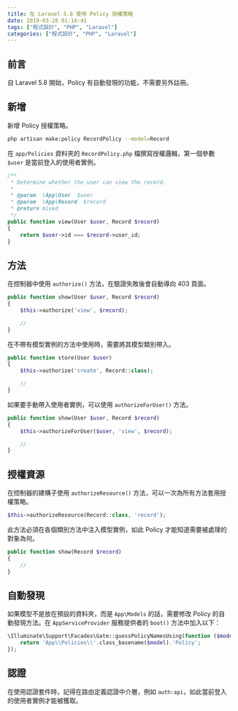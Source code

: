 ```yaml
---
title: 在 Laravel 5.8 使用 Policy 授權策略
date: 2019-03-28 01:14:41
tags: ["程式設計", "PHP", "Laravel"]
categories: ["程式設計", "PHP", "Laravel"]
---
```


## 前言

自 Laravel 5.8 開始，Policy 有自動發現的功能，不需要另外註冊。

## 新增

新增 Policy 授權策略。

```BASH
php artisan make:policy RecordPolicy --model=Record
```

在 `app/Policies` 資料夾的 `RecordPolicy.php` 檔撰寫授權邏輯，第一個參數 `$user` 是當前登入的使用者實例。

```PHP
/**
 * Determine whether the user can view the record.
 *
 * @param  \App\User  $user
 * @param  \App\Record  $record
 * @return mixed
 */
public function view(User $user, Record $record)
{
    return $user->id === $record->user_id;
}
```

## 方法

在控制器中使用 `authorize()` 方法，在驗證失敗後會自動導向 403 頁面。

```PHP
public function show(User $user, Record $record)
{
    $this->authorize('view', $record);

    //
}
```

在不帶有模型實例的方法中使用時，需要將其模型類別帶入。

```PHP
public function store(User $user)
{
    $this->authorize('create', Record::class);

    //
}
```

如果要手動帶入使用者實例，可以使用 `authorizeForUser()` 方法。

```PHP
public function show(User $user, Record $record)
{
    $this->authorizeForUser($user, 'view', $record);

    //
}
```

## 授權資源

在控制器的建構子使用 `authorizeResource()` 方法，可以一次為所有方法套用授權策略。

```PHP
$this->authorizeResource(Record::class, 'record');
```

此方法必須在各個類別方法中注入模型實例，如此 Policy 才能知道需要被處理的對象為何。

```PHP
public function show(Record $record)
{
    //
}
```

## 自動發現

如果模型不是放在預設的資料夾，而是 `App\Models` 的話，需要修改 Policy 的自動發現方法。在 `AppServiceProvider` 服務提供者的 `boot()` 方法中加入以下：

```PHP
\Illuminate\Support\Facades\Gate::guessPolicyNamesUsing(function ($model) {
    return 'App\\Policies\\'.class_basename($model).'Policy';
});
```

## 認證

在使用認證套件時，記得在路由定義認證中介層，例如 `auth:api`，如此當前登入的使用者實例才能被獲取。
